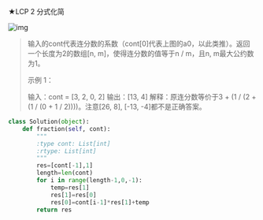 ★LCP 2 分式化简

![img](https://assets.leetcode-cn.com/aliyun-lc-upload/uploads/2019/09/09/fraction_example_1.jpg)

> 输入的cont代表连分数的系数（cont[0]代表上图的a0，以此类推）。返回一个长度为2的数组[n, m]，使得连分数的值等于n / m，且n, m最大公约数为1。
>
> 示例 1：
>
> 输入：cont = [3, 2, 0, 2]
> 输出：[13, 4]
> 解释：原连分数等价于3 + (1 / (2 + (1 / (0 + 1 / 2))))。注意[26, 8], [-13, -4]都不是正确答案。

```python
class Solution(object):
    def fraction(self, cont):
        """
        :type cont: List[int]
        :rtype: List[int]
        """
        res=[cont[-1],1]
        length=len(cont)
        for i in range(length-1,0,-1):
            temp=res[1]
            res[1]=res[0]
            res[0]=cont[i-1]*res[1]+temp
        return res
```

